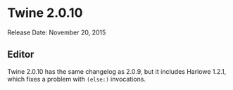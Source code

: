 # Twine 2.0.10

Release Date: November 20, 2015

## Editor

Twine 2.0.10 has the same changelog as 2.0.9, but it includes Harlowe 1.2.1, which fixes a problem with `(else:)` invocations.
